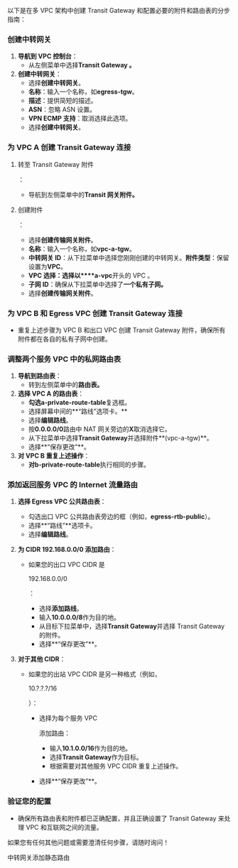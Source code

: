 以下是在多 VPC 架构中创建 Transit Gateway 和配置必要的附件和路由表的分步指南：

### 创建中转网关

1. **导航到 VPC 控制台**：
   - 从左侧菜单中选择**Transit Gateway 。**
2. **创建中转网关**：
   - 选择**创建中转网关**。
   - **名称**：输入一个名称，如**egress-tgw**。
   - **描述**：提供简短的描述。
   - **ASN**：忽略 ASN 设置。
   - **VPN ECMP 支持**：取消选择此选项。
   - 选择**创建中转网关**。

### 为 VPC A 创建 Transit Gateway 连接

1. 转至 Transit Gateway 附件

   ：

   - 导航到左侧菜单中的**Transit 网关附件。**

2. 创建附件

   ：

   - 选择**创建传输网关附件**。
   - **名称**：输入一个名称，如**vpc-a-tgw**。
   - **中转网关 ID**：从下拉菜单中选择您刚刚创建的中转网关。**附件类型**：保留设置为**VPC**。
   - **VPC 选择：选择以****a-vpc**开头的 VPC 。
   - **子网 ID**：确保从下拉菜单中选择了**一个私有子网。**
   - 选择**创建传输网关附件**。

### 为 VPC B 和 Egress VPC 创建 Transit Gateway 连接

- 重复上述步骤为 VPC B 和出口 VPC 创建 Transit Gateway 附件，确保所有附件都在各自的私有子网中创建。

### 调整两个服务 VPC 中的私网路由表

1. **导航到路由表**：
   - 转到左侧菜单中的**路由表。**
2. **选择 VPC A 的路由表**：
   - **勾选a-private-route-table**复选框。
   - 选择屏幕中间的**“路线”选项卡。**
   - 选择**编辑路线**。
   - 按**0.0.0.0/0**路由中 NAT 网关旁边的**X**取消选择它。
   - 从下拉菜单中选择**Transit Gateway**并选择附件**(vpc-a-tgw)**。
   - 选择**“保存更改”**。
3. **对 VPC B 重复上述操作**：
   - **对b-private-route-table**执行相同的步骤。

### 添加返回服务 VPC 的 Internet 流量路由

1. **选择 Egress VPC 公共路由表**：

   - 勾选出口 VPC 公共路由表旁边的框（例如，**egress-rtb-public**）。
   - 选择**“路线”**选项卡。
   - 选择**编辑路线**。

2. **为 CIDR 192.168.0.0/0 添加路由**：

   - 如果您的出口 VPC CIDR 是

     192.168.0.0/0

     ：

     - 选择**添加路线**。
     - 输入**10.0.0.0/8**作为目的地。
     - 从目标下拉菜单中，选择**Transit Gateway**并选择 Transit Gateway 的附件。
     - 选择**“保存更改”**。

3. **对于其他 CIDR**：

   - 如果您的出站 VPC CIDR 是另一种格式（例如，

     10.?.?.?/16

     ）：

     - 选择为每个服务 VPC

       添加路由：

       

       - 输入**10.1.0.0/16**作为目的地。
       - 选择**Transit Gateway**作为目标。
       - 根据需要对其他服务 VPC CIDR 重复上述操作。

     - 选择**“保存更改”**。

### 验证您的配置

- 确保所有路由表和附件都已正确配置，并且正确设置了 Transit Gateway 来处理 VPC 和互联网之间的流量。

如果您有任何其他问题或需要澄清任何步骤，请随时询问！





中转网关添加静态路由

